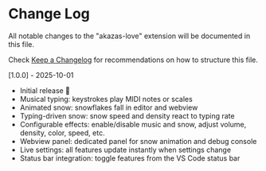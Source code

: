 # Change Log

All notable changes to the "akazas-love" extension will be documented in this file.

Check [Keep a Changelog](http://keepachangelog.com/) for recommendations on how to structure this file.

[1.0.0] - 2025-10-01

- Initial release 🚀
- Musical typing: keystrokes play MIDI notes or scales
- Animated snow: snowflakes fall in editor and webview
- Typing-driven snow: snow speed and density react to typing rate
- Configurable effects: enable/disable music and snow, adjust volume, density, color, speed, etc.
- Webview panel: dedicated panel for snow animation and debug console
- Live settings: all features update instantly when settings change
- Status bar integration: toggle features from the VS Code status bar

